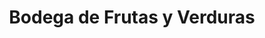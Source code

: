 ---
title: "Bodega de Frutas y Verduras"
url: /san-jose/bodega-de-frutas-y-verduras/
shop: Gemüse & Obst
---